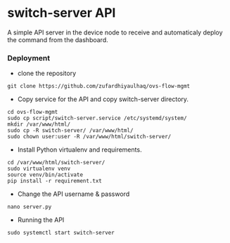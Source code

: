 switch-server API
=================

A simple API server in the device node to receive and automaticaly deploy the command from the dashboard.

### Deployment
- clone the repository
```
git clone https://github.com/zufardhiyaulhaq/ovs-flow-mgmt
```
- Copy service for the API and copy switch-server directory.
```
cd ovs-flow-mgmt
sudo cp script/switch-server.service /etc/systemd/system/
mkdir /var/www/html/
sudo cp -R switch-server/ /var/www/html/
sudo chown user:user -R /var/www/html/switch-server/
```
- Install Python virtualenv and requirements.
```
cd /var/www/html/switch-server/
sudo virtualenv venv
source venv/bin/activate
pip install -r requirement.txt
```
- Change the API username & password
```
nano server.py
```
- Running the API
```
sudo systemctl start switch-server
```
